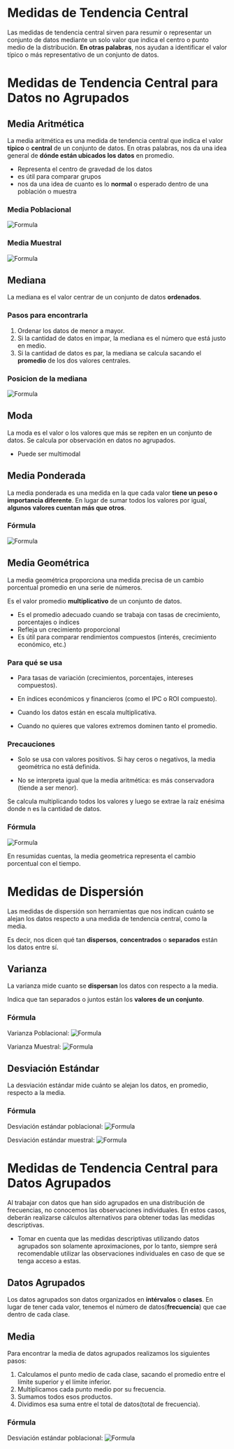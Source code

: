 # Medidas de Tendencia Central
Las medidas de tendencia central sirven para resumir o representar un conjunto de datos mediante un solo valor que indica el centro o punto medio de la distribución.
**En otras palabras**, nos ayudan a identificar el valor típico o más representativo de un conjunto de datos.
# Medidas de Tendencia Central para Datos no Agrupados
## Media Aritmética
La media aritmética es una medida de tendencia central que indica el valor **típico** o **central** de un conjunto de datos. 
En otras palabras, nos da una idea general de **dónde están ubicados los datos** en promedio.
- Representa el centro de gravedad de los datos
- es útil para comparar grupos
- nos da una idea de cuanto es lo **normal** o esperado dentro de una población o muestra
### Media Poblacional
![Formula](images/media_poblacion.png)
### Media Muestral
![Formula](images/media_muestral.png)

## Mediana
La mediana es el valor centrar de un conjunto de datos **ordenados**.

### Pasos para encontrarla
1. Ordenar los datos de menor a mayor.
2. Si la cantidad de datos en impar, la mediana es el número que está justo en medio.
3. Si la cantidad de datos es par, la mediana se calcula sacando el **promedio** de los dos valores centrales.

### Posicion de la mediana
![Formula](images/posicion_mediana.png)

## Moda
La moda es el valor o los valores que más se repiten en un conjunto de datos.
Se calcula por observación en datos no agrupados.
- Puede ser multimodal

## Media Ponderada
La media ponderada es una medida en la que cada valor **tiene un peso o importancia diferente**.
En lugar de sumar todos los valores por igual, **algunos valores cuentan más que otros**.

### Fórmula
![Formula](images/media_ponderada.png)
## Media Geométrica
La media geométrica proporciona una medida precisa de un cambio porcentual promedio en una serie de números.

Es el valor promedio **multiplicativo** de un conjunto de datos.

- Es el promedio adecuado cuando se trabaja con tasas de crecimiento, porcentajes o índices
- Refleja un crecimiento proporcional
- Es útil para comparar rendimientos compuestos (interés, crecimiento económico, etc.)
### Para qué se usa
- Para tasas de variación (crecimientos, porcentajes, intereses compuestos).

- En índices económicos y financieros (como el IPC o ROI compuesto).

- Cuando los datos están en escala multiplicativa.

- Cuando no quieres que valores extremos dominen tanto el promedio.

### Precauciones
- Solo se usa con valores positivos. Si hay ceros o negativos, la media geométrica no está definida.

- No se interpreta igual que la media aritmética: es más conservadora (tiende a ser menor).



Se calcula multiplicando todos los valores y luego se extrae la raíz enésima donde n es la cantidad de datos.
### Fórmula
![Formula](images/media_geometrica.png)

En resumidas cuentas, la media geometrica representa el cambio porcentual con el tiempo.


# Medidas de Dispersión
Las medidas de dispersión son herramientas que nos indican cuánto se alejan los datos respecto a una medida de tendencia central, como la media.

Es decir, nos dicen qué tan **dispersos**, **concentrados** o **separados** están los datos entre sí.

## Varianza
La varianza mide cuanto se **dispersan** los datos con respecto a la media.

Indica que tan separados o juntos están los **valores de un conjunto**.
### Fórmula
Varianza Poblacional: ![Formula](images/varianza_poblacional.png)

Varianza Muestral: ![Formula](images/varianza_muestral.png)

## Desviación Estándar
La desviación estándar mide cuánto se alejan los datos, en promedio, respecto a la media.

### Fórmula
Desviación estándar poblacional: ![Formula](images/desviacion_poblacional.png)

Desviación estándar muestral: ![Formula](images/desviacion_muestral.png)

# Medidas de Tendencia Central para Datos Agrupados
Al trabajar con datos que han sido agrupados en una distribución de frecuencias, no conocemos las observaciones individuales. En estos casos, deberán realizarse cálculos alternativos para obtener todas las medidas descriptivas.
- Tomar en cuenta que las medidas descriptivas utilizando datos agrupados son solamente aproximaciones, por lo tanto, siempre será recomendable utilizar las observaciones individuales en caso de que se tenga acceso a estas.
## Datos Agrupados
Los datos agrupados son datos organizados en **intérvalos** o **clases**. En lugar de tener cada valor, tenemos el número de datos(**frecuencia**) que cae dentro de cada clase.

## Media
Para encontrar la media de datos agrupados realizamos los siguientes pasos:
1. Calculamos el punto medio de cada clase, sacando el promedio entre el límite superior y el límite inferior.
2. Multiplicamos cada punto medio por su frecuencia.
3. Sumamos todos esos productos.
4. Dividimos esa suma entre el total de datos(total de frecuencia).

### Fórmula
Desviación estándar poblacional: ![Formula](images/media_agrupados.png)